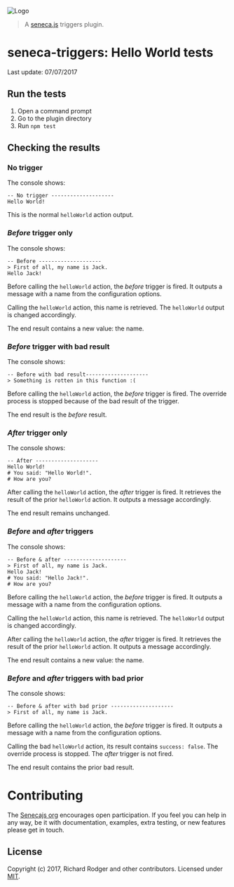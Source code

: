![Logo]
> A [seneca.js][] triggers plugin.

# seneca-triggers: Hello World tests

Last update: 07/07/2017

## Run the tests

1. Open a command prompt
1. Go to the plugin directory
1. Run `npm test`

## Checking the results

### No trigger

The console shows:

	-- No trigger --------------------
	Hello World!

This is the normal `helloWorld` action output.

### *Before* trigger only

The console shows:

	-- Before --------------------
	> First of all, my name is Jack.
	Hello Jack!

Before calling the `helloWorld` action, the *before* trigger is fired.
It outputs a message with a name from the configuration options.

Calling the `helloWorld` action, this name is retrieved.
The `helloWorld` output is changed accordingly.

The end result contains a new value: the name.

### *Before* trigger with bad result

The console shows:

	-- Before with bad result--------------------
	> Something is rotten in this function :(

Before calling the `helloWorld` action, the *before* trigger is fired.
The override process is stopped because of the bad result of the trigger.

The end result is the *before* result.

### *After* trigger only

The console shows:

	-- After --------------------
	Hello World!
	# You said: "Hello World!".
	# How are you?

After calling the `helloWorld` action, the *after* trigger is fired.
It retrieves the result of the prior `helloWorld` action.
It outputs a message accordingly.

The end result remains unchanged.

### *Before* and *after* triggers

The console shows:

	-- Before & after --------------------
	> First of all, my name is Jack.
	Hello Jack!
	# You said: "Hello Jack!".
	# How are you?

Before calling the `helloWorld` action, the *before* trigger is fired.
It outputs a message with a name from the configuration options.

Calling the `helloWorld` action, this name is retrieved.
The `helloWorld` output is changed accordingly.

After calling the `helloWorld` action, the *after* trigger is fired.
It retrieves the result of the prior `helloWorld` action.
It outputs a message accordingly.

The end result contains a new value: the name.

### *Before* and *after* triggers with bad prior

The console shows:

	-- Before & after with bad prior --------------------
	> First of all, my name is Jack.

Before calling the `helloWorld` action, the *before* trigger is fired.
It outputs a message with a name from the configuration options.

Calling the bad `helloWorld` action, its result contains `success: false`.
The override process is stopped.
The *after* trigger is not fired.

The end result contains the prior bad result.

# Contributing
The [Senecajs org][] encourages open participation. If you feel you can help in any way, be it with documentation, examples, extra testing, or new features please get in touch.

## License
Copyright (c) 2017, Richard Rodger and other contributors.
Licensed under [MIT][].

[MIT]: ./LICENSE
[Logo]: http://senecajs.org/files/assets/seneca-logo.jpg
[Seneca.js]: https://www.npmjs.com/package/seneca
[Seneca]: http://senecajs.org/
[Senecajs org]: https://github.com/senecajs/
